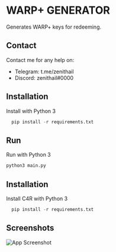 # WARP+ GENERATOR

Generates WARP+ keys for redeeming.

## Contact

Contact me for any help on:
 - Telegram: t.me/zenithail
 - Discord: zenithail#0000

## Installation

Install with Python 3

```py
  pip install -r requirements.txt
```
    

## Run

Run with Python 3

```py
python3 main.py
```
## Installation

Install C4R with Python 3

```py
  pip install -r requirements.txt
```
    
## Screenshots

![App Screenshot](https://cdn.discordapp.com/attachments/1212790121284239361/1214627713709768816/Screenshot_20240305_183601.jpg?ex=65f9cd35&is=65e75835&hm=37aff0188884ef5d074e631dbabe9a5ea1f17cf0722ce65a43ce140b171cfc00&)

